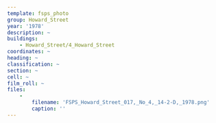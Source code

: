 ```yaml
---
template: fsps_photo
group: Howard_Street
year: '1978'
description: ~
buildings:
    - Howard_Street/4_Howard_Street
coordinates: ~
heading: ~
classification: ~
section: ~
cell: ~
film_roll: ~
files:
    -
        filename: 'FSPS_Howard_Street_017,_No_4,_14-2-D,_1978.png'
        caption: ''
---
```

